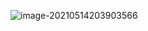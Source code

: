 ![image-20210514203903566](C:\Users\86135\AppData\Roaming\Typora\typora-user-images\image-20210514203903566.png)

